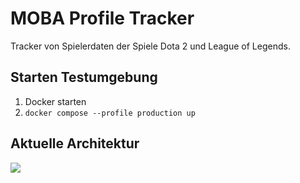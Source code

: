 # MOBA Profile Tracker
Tracker von Spielerdaten der Spiele Dota 2 und League of Legends.

## Starten Testumgebung

1. Docker starten
2. `docker compose --profile production up`

## Aktuelle Architektur
![](https://i.imgur.com/QowZY0U.jpg)